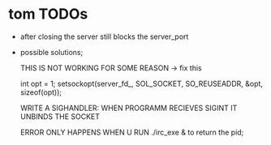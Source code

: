 # tom TODOs

- after closing the server still blocks the server_port
- possible solutions;

	THIS IS NOT WORKING FOR SOME REASON -> fix this

	int opt = 1;
	setsockopt(server_fd_, SOL_SOCKET, SO_REUSEADDR, &opt, sizeof(opt));

	WRITE A SIGHANDLER: WHEN PROGRAMM RECIEVES SIGINT IT UNBINDS THE SOCKET

	ERROR ONLY HAPPENS WHEN U RUN ./irc_exe & to return the pid;


